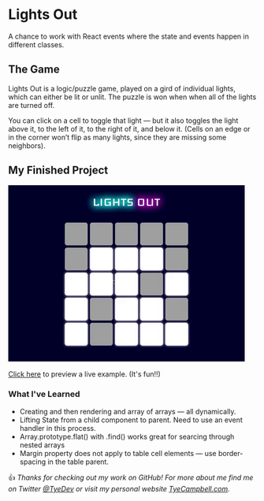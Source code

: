 # Lights Out

A chance to work with React events where the state and events happen in different classes.

## The Game

Lights Out is a logic/puzzle game, played on a gird of individual lights, which can either be lit or unlit. The puzzle is won when when all of the lights are turned off. 

You can click on a cell to toggle that light — but it also toggles the light above it, to the left of it, to the right of it, and below it. (Cells on an edge or in the corner won’t flip as many lights, since they are missing some neighbors).

## My Finished Project

![Preview of inital code base - lights out game](docs/preview.gif)

[Click here](https://tyecampbell-lightsout.netlify.com) to preview a live example. (It's fun!!)

### What I've Learned

* Creating and then rendering and array of arrays — all dynamically. 
* Lifting State from a child component to parent. Need to use an event handler in this process.
* Array.prototype.flat() with .find() works great for searcing through nested arrays
* Margin property does not apply to table cell elements — use border-spacing in the table parent. 



:thumbsup: *Thanks for checking out my work on GitHub! For more about me find me on Twitter [@TyeDev](https://twitter.com/tyedev) or visit my personal website [TyeCampbell.com](www.TyeCampbell.com).*
